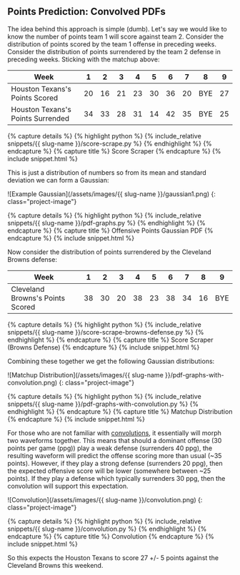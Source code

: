 ## Points Prediction: Convolved PDFs
The idea behind this approach is simple (dumb). Let's say we would like to know the number of points team 1
will score against team 2. Consider the distribution of points scored by the team 1 offense
in preceding weeks. Consider the distribution of points surrendered by the team 2 defense in preceding
 weeks. Sticking with the matchup above:


| Week                              |   1 |   2 |   3 |   4 |   5 |   6 |   7 | 8   |   9 |
|-----------------------------------|-----|-----|-----|-----|-----|-----|-----|-----|-----|
| Houston Texans's Points Scored    |  20 |  16 |  21 |  23 |  30 |  36 |  20 | BYE |  27 |
| Houston Texans's Points Surrended |  34 |  33 |  28 |  31 |  14 |  42 |  35 | BYE |  25 |


{% capture details %}
{% highlight python %}
{% include_relative snippets/{{ slug-name }}/score-scrape.py %}
{% endhighlight %}
{% endcapture %}
{% capture title %}
Score Scraper
{% endcapture %}
{% include snippet.html %}


This is just a distribution of numbers so from its mean and standard deviation
we can form a Gaussian:

![Example Gaussian](/assets/images/{{ slug-name }}/gaussian1.png)
{: class="project-image"}

{% capture details %}
{% highlight python %}
{% include_relative snippets/{{ slug-name }}/pdf-graphs.py %}
{% endhighlight %}
{% endcapture %}
{% capture title %}
Offensive Points Gaussian PDF
{% endcapture %}
{% include snippet.html %}


Now consider the distribution of points surrendered by the Cleveland Browns defense:

| Week                             |   1 |   2 |   3 |   4 |   5 |   6 |   7 |   8 | 9   |
|----------------------------------|-----|-----|-----|-----|-----|-----|-----|-----|-----|
| Cleveland Browns's Points Scored |  38 |  30 |  20 |  38 |  23 |  38 |  34 |  16 | BYE |


{% capture details %}
{% highlight python %}
{% include_relative snippets/{{ slug-name }}/score-scrape-browns-defense.py %}
{% endhighlight %}
{% endcapture %}
{% capture title %}
Score Scraper (Browns Defense)
{% endcapture %}
{% include snippet.html %}

Combining these together we get the following Gaussian distributions:

![Matchup Distribution](/assets/images/{{ slug-name }}/pdf-graphs-with-convolution.png)
{: class="project-image"}

{% capture details %}
{% highlight python %}
{% include_relative snippets/{{ slug-name }}/pdf-graphs-with-convolution.py %}
{% endhighlight %}
{% endcapture %}
{% capture title %}
Matchup Distribution
{% endcapture %}
{% include snippet.html %}

For those who are not familiar with [convolutions](https://en.wikipedia.org/wiki/Convolution), it essentially will morph 
two waveforms together. This means that should a dominant offense (30 points per game (ppg)) play a weak defense (surrenders 40 ppg), the resulting 
waveform will predict the offense scoring more than usual (~35 points). However, if they play a strong defense (surrenders 20 ppg), then the expected offensive score will be lower (somewhere between ~25 points). If they play a defense which typically surrenders 30 ppg, then the convolution will 
support this expectation.

![Convolution](/assets/images/{{ slug-name }}/convolution.png)
{: class="project-image"}

{% capture details %}
{% highlight python %}
{% include_relative snippets/{{ slug-name }}/convolution.py %}
{% endhighlight %}
{% endcapture %}
{% capture title %}
Convolution
{% endcapture %}
{% include snippet.html %}

So this expects the Houston Texans to score 27 +/- 5 points against the Cleveland Browns this weekend. 